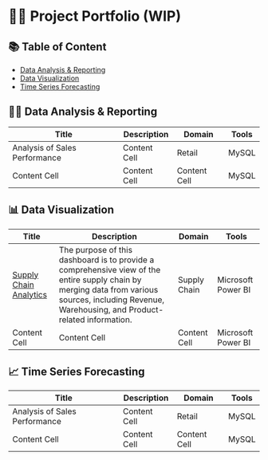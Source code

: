 # 👩‍💻 Project Portfolio (WIP)

## 📚 Table of Content
* [Data Analysis & Reporting](#-data-analysis--reporting)
* [Data Visualization](#-data-visualization)
* [Time Series Forecasting](#-time-series-forecasting)

## 👩‍💻 Data Analysis & Reporting
|Title   |Description          |Domain       |Tools
| ------------- | ------------- |  ------------- |  ------------- |
|Analysis of Sales Performance  | Content Cell  |Retail | MySQL  |
| Content Cell  | Content Cell  | Content Cell  | MySQL  |

## 📊 Data Visualization
|Title   |Description          |Domain       |Tools
| ------------- | ------------- |  ------------- |  ------------- |
|[Supply Chain Analytics](https://github.com/ritusantra/Power-BI-Projects/tree/main/Supply%20Chain%20Analytics) | The purpose of this dashboard is to provide a comprehensive view of the entire supply chain by merging data from various sources, including Revenue, Warehousing, and Product-related information. | Supply Chain | Microsoft Power BI |
| Content Cell  | Content Cell  | Content Cell  | Microsoft Power BI |

## 📈 Time Series Forecasting
|Title   |Description          |Domain       |Tools
| ------------- | ------------- |  ------------- |  ------------- |
|Analysis of Sales Performance  | Content Cell  |Retail | MySQL  |
| Content Cell  | Content Cell  | Content Cell  | MySQL  |


